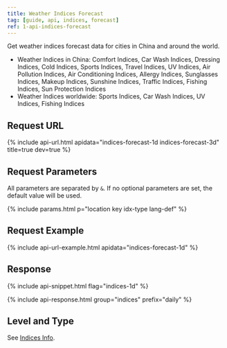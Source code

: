 ```yaml
---
title: Weather Indices Forecast
tag: [guide, api, indices, forecast]
ref: 1-api-indices-forecast
---
```


Get weather indices forecast data for cities in China and around the world.

- Weather Indices in China: Comfort Indices, Car Wash Indices, Dressing Indices, Cold Indices, Sports Indices, Travel Indices, UV Indices, Air Pollution Indices, Air Conditioning Indices, Allergy Indices, Sunglasses Indices, Makeup Indices, Sunshine Indices, Traffic Indices, Fishing Indices, Sun Protection Indices
- Weather Indices worldwide: Sports Indices, Car Wash Indices, UV Indices, Fishing Indices

## Request URL

{% include api-url.html apidata="indices-forecast-1d indices-forecast-3d" title=true dev=true %}

## Request Parameters

All parameters are separated by `&`. If no optional parameters are set, the default value will be used.

{% include params.html p="location key idx-type lang-def" %}

## Request Example

{% include api-url-example.html apidata="indices-forecast-1d" %}

## Response

{% include api-snippet.html flag="indices-1d" %}

{% include api-response.html group="indices" prefix="daily" %}

## Level and Type

See [Indices Info](/en/docs/resource/indices-info/).
